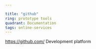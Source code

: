 ```yaml
---

title: "github"
ring: prototype tools
quadrant: Documentation
tags: online-services
---
```

https://github.com/
Development platform
